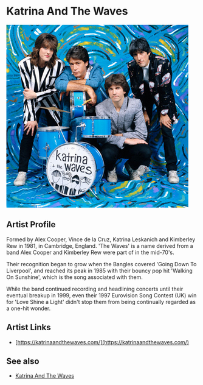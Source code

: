 # Katrina And The Waves

![](../../assets/artists/Katrina_And_The_Waves.png)

## Artist Profile

Formed by Alex Cooper, Vince de la Cruz, Katrina Leskanich and Kimberley Rew in 1981, in Cambridge, England. 'The Waves' is a name derived from a band Alex Cooper and Kimberley Rew were part of in the mid-70's.

Their recognition began to grow when the Bangles covered 'Going Down To Liverpool', and reached its peak in 1985 with their bouncy pop hit 'Walking On Sunshine', which is the song associated with them.

While the band continued recording and headlining concerts until their eventual breakup in 1999, even their 1997 Eurovision Song Contest (UK) win for 'Love Shine a Light' didn't stop them from being continually regarded as a one-hit wonder.

## Artist Links

- [https://katrinaandthewaves.com/](https://katrinaandthewaves.com/)


## See also

- [Katrina And The Waves](Katrina_And_The_Waves.md)
